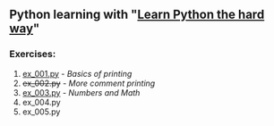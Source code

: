 ## Python learning with "[Learn Python the hard way](https://drive.google.com/open?id=0B3M8S4hNELduMG9pLU9UcmdwVGM)"

### Exercises:
1. [ex_001.py](ex_001.py) - _Basics of printing_
2. ~~ex_002.py~~ - _More comment printing_
3. [ex_003.py](ex_003.py) - _Numbers and Math_
4. ex_004.py
5. ex_005.py
